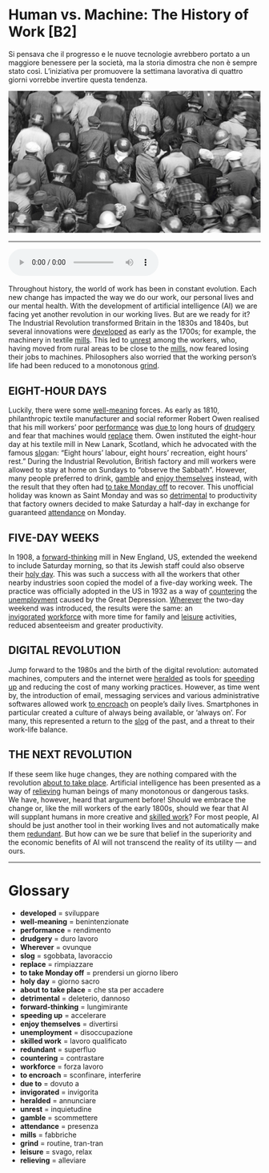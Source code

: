 # Human vs. Machine: The History of Work   [B2]

Si pensava che il progresso e le nuove tecnologie avrebbero portato a un maggiore benessere per la società, ma la storia dimostra che non è sempre stato così. L’iniziativa per promuovere la settimana lavorativa di quattro giorni vorrebbe invertire questa tendenza.

![](Human%20vs.%20Machine%20The%20History%20of%20Work.jpg)

--------------

<div>
<audio controls autoplay>
    <source src="https:/raw.githubusercontent.com/dartie/speakup/main/2023-09/Human%20vs.%20Machine%20The%20History%20of%20Work.mp3" type="audio/mpeg">
</audio>
</div>


Throughout history, the world of work has been in constant evolution. Each new change has impacted the way we do our work, our personal lives and our mental health. With the development of artificial intelligence (AI) we are facing yet another revolution in our working lives. But are we ready for it?
The Industrial Revolution transformed Britain in the 1830s and 1840s, but several innovations were [developed](## "sviluppare") as early as the 1700s; for example, the machinery in textile [mills](## "fabbriche"). This led to [unrest](## "inquietudine") among the workers, who, having moved from rural areas to be close to the [mills](## "fabbriche"), now feared losing their jobs to machines. Philosophers also worried that the working person’s life had been reduced to a monotonous [grind](## "routine, tran-tran").

## EIGHT-HOUR DAYS
Luckily, there were some [well-meaning](## "benintenzionate") forces. As early as 1810, philanthropic textile manufacturer and social reformer Robert Owen realised that his mill workers’ poor [performance](## "rendimento") was [due to](## "dovuto a") long hours of [drudgery](## "duro lavoro") and fear that machines would [replace](## "rimpiazzare") them. Owen instituted the eight-hour day at his textile mill in New Lanark, Scotland, which he advocated with the famous [slog](## "sgobbata, lavoraccio")an: “Eight hours’ labour, eight hours’ recreation, eight hours’ rest.”
During the Industrial Revolution, British factory and mill workers were allowed to stay at home on Sundays to “observe the Sabbath”. However, many people preferred to drink, [gamble](## "scommettere") and [enjoy themselves](## "divertirsi") instead, with the result that they often had [to take Monday off](## "prendersi un giorno libero") to recover. This unofficial holiday was known as Saint Monday and was so [detrimental](## "deleterio, dannoso") to productivity that factory owners decided to make Saturday a half-day in exchange for guaranteed [attendance](## "presenza") on Monday.

## FIVE-DAY WEEKS
In 1908, a [forward-thinking](## "lungimirante") mill in New England, US, extended the weekend to include Saturday morning, so that its Jewish staff could also observe their [holy day](## "giorno sacro"). This was such a success with all the workers that other nearby industries soon copied the model of a five-day working week. The practice was officially adopted in the US in 1932 as a way of [countering](## "contrastare") the [unemployment](## "disoccupazione") caused by the Great Depression.
[Wherever](## "ovunque") the two-day weekend was introduced, the results were the same: an [invigorated](## "invigorita") [workforce](## "forza lavoro") with more time for family and [leisure](## "svago, relax") activities, reduced absenteeism and greater productivity.

## DIGITAL REVOLUTION
Jump forward to the 1980s and the birth of the digital revolution: automated machines, computers and the internet were [heralded](## "annunciare") as tools for [speeding up](## "accelerare") and reducing the cost of many working practices. However, as time went by, the introduction of email, messaging services and various administrative softwares allowed work [to encroach](## "sconfinare, interferire") on people’s daily lives. Smartphones in particular created a culture of always being available, or ‘always on’. For many, this represented a return to the [slog](## "sgobbata, lavoraccio") of the past, and a threat to their work-life balance.

## THE NEXT REVOLUTION
If these seem like huge changes, they are nothing compared with the revolution [about to take place](## "che sta per accadere"). Artificial intelligence has been presented as a way of [relieving](## "alleviare") human beings of many monotonous or dangerous tasks. We have, however, heard that argument before! Should we embrace the change or, like the mill workers of the early 1800s, should we fear that AI will supplant humans in more creative and [skilled work](## "lavoro qualificato")? For most people, AI should be just another tool in their working lives and not automatically make them [redundant](## "superfluo"). But how can we be sure that belief in the superiority and the economic benefits of AI will not transcend the reality of its utility — and ours.

--------------

<div style = "display:block; clear:both; page-break-after:always;"></div>

# Glossary
* **developed** = sviluppare
* **well-meaning** = benintenzionate
* **performance** = rendimento
* **drudgery** = duro lavoro
* **Wherever** = ovunque
* **slog** = sgobbata, lavoraccio
* **replace** = rimpiazzare
* **to take Monday off** = prendersi un giorno libero
* **holy day** = giorno sacro
* **about to take place** = che sta per accadere
* **detrimental** = deleterio, dannoso
* **forward-thinking** = lungimirante
* **speeding up** = accelerare
* **enjoy themselves** = divertirsi
* **unemployment** = disoccupazione
* **skilled work** = lavoro qualificato
* **redundant** = superfluo
* **countering** = contrastare
* **workforce** = forza lavoro
* **to encroach** = sconfinare, interferire
* **due to** = dovuto a
* **invigorated** = invigorita
* **heralded** = annunciare
* **unrest** = inquietudine
* **gamble** = scommettere
* **attendance** = presenza
* **mills** = fabbriche
* **grind** = routine, tran-tran
* **leisure** = svago, relax
* **relieving** = alleviare
